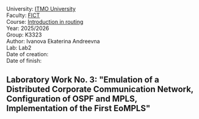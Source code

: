 University: [ITMO University](https://itmo.ru/ru/)  
Faculty: [FICT](https://fict.itmo.ru)  
Course: [Introduction in routing](https://github.com/itmo-ict-faculty/introduction-in-routing)  
Year: 2025/2026  
Group: K3323  
Author: Ivanova Ekaterina Andreevna  
Lab: Lab2  
Date of creation:    
Date of finish:  

## Laboratory Work No. 3: "Emulation of a Distributed Corporate Communication Network, Configuration of OSPF and MPLS, Implementation of the First EoMPLS"

